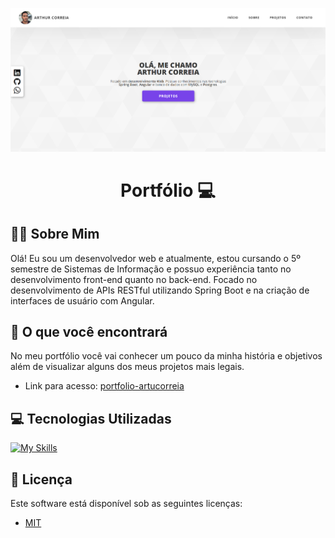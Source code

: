 <p align="center">
  <img src="public/assets/png/portfolio.png" alt="portfolio">
</p>

<h1  align="center" style="font-weight: bold;">Portfólio 💻</h1>

## 👋🏾 Sobre Mim

Olá! Eu sou um desenvolvedor web e atualmente, estou cursando o 5º semestre de Sistemas de Informação e possuo experiência tanto no desenvolvimento front-end quanto no back-end. Focado no desenvolvimento de APIs RESTful utilizando Spring Boot e na criação de interfaces de usuário com Angular.

## 🚀 O que você encontrará

No meu portfólio você vai conhecer um pouco da minha história e objetivos além de visualizar alguns dos meus projetos mais legais.
- Link para acesso: [portfolio-artucorreia](https://portfolio-artucorreia.web.app/) 

## 💻 Tecnologias Utilizadas

[![My Skills](https://skillicons.dev/icons?i=angular,ts,spring,java,mysql)](https://skillicons.dev)

## 📃 Licença

Este software está disponível sob as seguintes licenças:

- [MIT](https://rem.mit-license.org)
